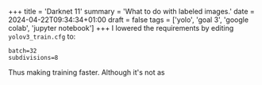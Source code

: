 +++
title = 'Darknet 11'
summary = 'What to do with labeled images.'
date = 2024-04-22T09:34:34+01:00
draft = false
tags = ['yolo', 'goal 3', 'google colab', 'jupyter notebook']
+++
I lowered the requirements by editing `yolov3_train.cfg` to:
```
batch=32
subdivisions=8
```

Thus making training faster. Although it's not as
